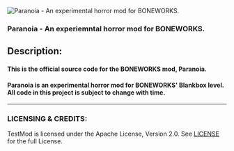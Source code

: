 ![Paranoia - An experimental horror mod for BONEWORKS.](https://i.imgur.com/F7dsyJn.png)
### Paranoia - An experiemntal horror mod for BONEWORKS.

## Description:
#### This is the official source code for the BONEWORKS mod, Paranoia.

#### Paranoia is an experimental horror mod for BONEWORKS' Blankbox level. All code in this project is subject to change with time.
---

### LICENSING & CREDITS:

TestMod is licensed under the Apache License, Version 2.0. See [LICENSE](https://github.com/LavaGang/TestMod/blob/master/LICENSE.md) for the full License.
